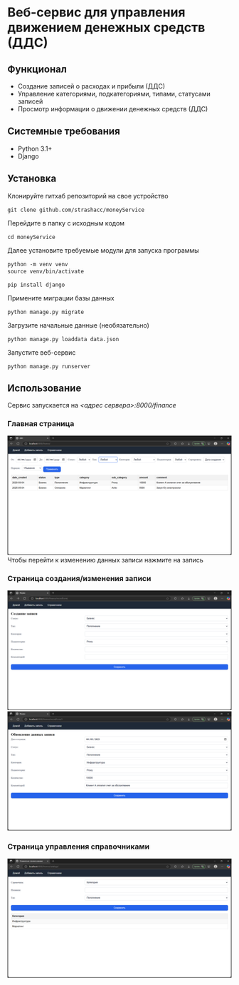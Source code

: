 # Веб-сервис для управления движением денежных средств (ДДС)

## Функционал
- Создание записей о расходах и прибыли (ДДС)
- Управление категориями, подкатегориями, типами, статусами записей
- Просмотр информации о движении денежных средств (ДДС)

## Системные требования
- Python 3.1+
- Django

## Установка

Клонируйте гитхаб репозиторий на свое устройство
```
git clone github.com/strashacc/moneyService
```

Перейдите в папку с исходным кодом
```
cd moneyService
```

Далее установите требуемые модули для запуска программы
```
python -m venv venv
source venv/bin/activate
```

```
pip install django
```

Примените миграции базы данных
```
python manage.py migrate
```

Загрузите начальные данные (необязательно)
```
python manage.py loaddata data.json
```

Запустите веб-сервис
```
python manage.py runserver
```

## Использование

Сервис запускается на *<адрес сервера>:8000/finance*

### Главная страница
![Главная Страница](screenshots/homepage.png)
Чтобы перейти к изменению данных записи нажмите на запись

### Страница создания/изменения записи
![Страница создания записи](screenshots/recordForm.png)
![Страница обновления записи](screenshots/recordForm1.png)

### Страница управления справочниками
![Страница управления справочниками](screenshots/catalogs.png)